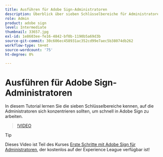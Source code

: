 ```yaml
---
title: Ausführen für Adobe Sign-Administratoren
description: Überblick über sieben Schlüsselbereiche für Administratoren, die in Adobe Sign schnell loslegen können
role: Admin
product: adobe sign
level: Intermediate
thumbnail: 33657.jpg
exl-id: 1e8603ee-fe16-4842-bf0b-1190b5a69d3b
source-git-commit: 30c606ec458931ac352cd99e7aec5b38074db262
workflow-type: tm+mt
source-wordcount: '75'
ht-degree: 0%

---
```


# Ausführen für Adobe Sign-Administratoren

In diesem Tutorial lernen Sie die sieben Schlüsselbereiche kennen, auf die Administratoren sich konzentrieren sollten, um schnell in Adobe Sign zu arbeiten.

>[!VIDEO](https://video.tv.adobe.com/v/33657?hidetitle=true)

>[!TIP]
>
>Dieses Video ist Teil des Kurses [Erste Schritte mit Adobe Sign für Administratoren](https://experienceleague.adobe.com/?recommended=Sign-A-1-2020.2), der kostenlos auf der Experience League verfügbar ist!
